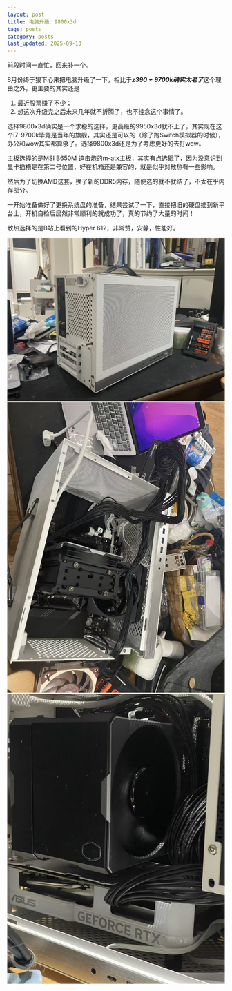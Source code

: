 ```yaml
---
layout: post
title: 电脑升级：9800x3d
tags: posts
category: posts
last_updated: 2025-09-13
---
```


前段时间一直忙，回来补一个。

8月份终于狠下心来把电脑升级了一下，相比于***z390 + 9700k确实太老了***这个理由之外，更主要的其实还是

1. 最近股票赚了不少；
2. 想这次升级完之后未来几年就不折腾了，也不挂念这个事情了。

选择9800x3d确实是一个求稳的选择，更高级的9950x3d就不上了，其实现在这个i7-9700k毕竟是当年的旗舰，其实还是可以的（除了跑Switch模拟器的时候），办公和wow其实都算够了。选择9800x3d还是为了考虑更好的去打wow。

主板选择的是MSI B650M 迫击炮的m-atx主板，其实有点选砸了，因为没意识到显卡插槽是在第二号位置，好在机箱还是兼容的，就是似乎对散热有一些影响。

然后为了切换AMD这套，换了新的DDR5内存，随便选的就不就结了，不太在乎内存部分。

一开始准备做好了更换系统盘的准备，结果尝试了一下，直接把旧的硬盘插到新平台上，开机自检后居然非常顺利的就成功了，真的节约了大量的时间！

散热选择的是B站上看到的Hyper 612，非常赞，安静，性能好。

![](/images/2025-09-13/com.01.jpg)
![](/images/2025-09-13/com.02.jpg)
![](/images/2025-09-13/com.03.jpg)
